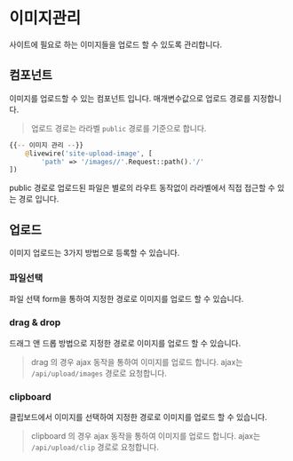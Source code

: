 # 이미지관리
사이트에 필요로 하는 이미지들을 업로드 할 수 있도록 관리합니다.

## 컴포넌트
이미지를 업로드할 수 있는 컴포넌트 입니다. 매개변수값으로 업로드 경로를 지정합니다.
> 업로드 경로는 라라벨 `public` 경로를 기준으로 합니다.  

```php
{{-- 이미지 관리 --}}
    @livewire('site-upload-image', [
        'path' => '/images//'.Request::path().'/'
])
```

public 경로로 업로드된 파일은 별로의 라우트 동작없이 라라벨에서 직접 접근할 수 있는 경로 입니다.


## 업로드
이미지 업로드는 3가지 방법으로 등록할 수 있습니다.

### 파일선택
파일 선택 form을 통하여 지정한 경로로 이미지를 업로드 할 수 있습니다.

### drag & drop
드래그 앤 드롭 방법으로 지정한 경로로 이미지를 업로드 할 수 있습니다.

> drag 의 경우 ajax 동작을 통하여 이미지를 업로드 합니다. ajax는 `/api/upload/images` 경로로 요청합니다.

### clipboard
클립보드에서 이미지를 선택하여 지정한 경로로 이미지를 업로드 할 수 있습니다.

> clipboard 의 경우 ajax 동작을 통하여 이미지를 업로드 합니다. ajax는 `/api/upload/clip` 경로로 요청합니다.


